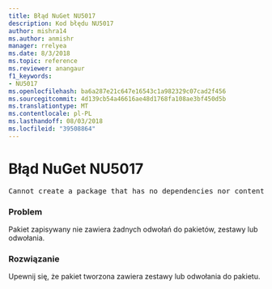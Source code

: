 ```yaml
---
title: Błąd NuGet NU5017
description: Kod błędu NU5017
author: mishra14
ms.author: anmishr
manager: rrelyea
ms.date: 8/3/2018
ms.topic: reference
ms.reviewer: anangaur
f1_keywords:
- NU5017
ms.openlocfilehash: ba6a287e21c647e16543c1a982329c07cad2f456
ms.sourcegitcommit: 4d139cb54a46616ae48d1768fa108ae3bf450d5b
ms.translationtype: MT
ms.contentlocale: pl-PL
ms.lasthandoff: 08/03/2018
ms.locfileid: "39508864"
---
```

# <a name="nuget-error-nu5017"></a>Błąd NuGet NU5017
<pre>Cannot create a package that has no dependencies nor content.</pre>

### <a name="issue"></a>Problem

Pakiet zapisywany nie zawiera żadnych odwołań do pakietów, zestawy lub odwołania.


### <a name="solution"></a>Rozwiązanie

Upewnij się, że pakiet tworzona zawiera zestawy lub odwołania do pakietu.

